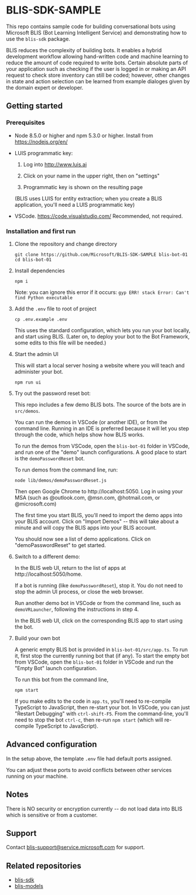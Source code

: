 # BLIS-SDK-SAMPLE

This repo contains sample code for building conversational bots using Microsoft BLIS (Bot Learning Intelligent Service) and demonstrating how to use the `blis-sdk` package.

BLIS reduces the complexity of building bots.  It enables a hybrid development workflow allowing hand-written code and machine learning to reduce the amount of code required to write bots.  Certain absolute parts of your application such as checking if the user is logged in or making an API request to check store inventory can still be coded; however, other changes in state and action selection can be learned from example dialoges given by the domain expert or developer.

## Getting started

### Prerequisites

- Node 8.5.0 or higher and npm 5.3.0 or higher.  Install from https://nodejs.org/en/
  
- LUIS programmatic key:

  1. Log into http://www.luis.ai

  2. Click on your name in the upper right, then on "settings"

  3. Programmatic key is shown on the resulting page

  (BLIS uses LUIS for entity extraction; when you create a BLIS
  application, you'll need a LUIS programmatic key)

- VSCode.  https://code.visualstudio.com/  Recommended, not required.

### Installation and first run

1. Clone the repository and change directory

    ```
    git clone https://github.com/Microsoft/BLIS-SDK-SAMPLE blis-bot-01
    cd blis-bot-01
    ```

2. Install dependencies

    ```
    npm i
    ```

    Note: you can ignore this error if it occurs: `gyp ERR! stack Error: Can't find Python executable`

3. Add the `.env` file to root of project

    ```
    cp .env.example .env
    ```

    This uses the standard configuration, which lets you run your bot locally, and start using BLIS.  (Later on, to deploy your bot to the Bot Framework, some edits to this file will be needed.)

3. Start the admin UI

    This will start a local server hosing a website where you will teach and administer your bot.

    ```
    npm run ui
    ```

4. Try out the password reset bot:

    This repo includes a few demo BLIS bots.  The source of the bots are in `src/demos`.
    
    You can run the demos in VSCode (or another IDE), or from the command line.  Running in an IDE is preferred because it will let you step through the code, which helps show how BLIS works.
    
    To run the demos from VSCode, open the `blis-bot-01` folder in VSCode, and run one of the "demo" launch configurations.  A good place to start is the `demoPasswordReset` bot.

    To run demos from the command line, run:

    ```
    node lib/demos/demoPasswordReset.js
    ```

    Then open Google Chrome to http://localhost:5050.  Log in using your MSA (such as @outlook.com, @msn.com, @hotmail.com, or @microsoft.com)

    The first time you start BLIS, you'll need to import the demo apps into your BLIS account.  Click on "Import Demos" -- this will take about a minute and will copy the BLIS apps into your BLIS account.  

    You should now see a list of demo applications.  Click on "demoPasswordReset" to get started.

5. Switch to a different demo:

    In the BLIS web UI, return to the list of apps at http://localhost:5050/home.
    
    If a bot is running (like `demoPasswordReset`), stop it.  You do not need to stop the admin UI process, or close the web browser.

    Run another demo bot in VSCode or from the command line, such as `demoVRLauncher`, following the instructions in step 4.  

    In the BLIS web UI, click on the corresponding BLIS app to start using the bot.

6. Build your own bot

    A generic empty BLIS bot is provided in ``blis-bot-01/src/app.ts``.  To run it, first stop the currently running bot that (if any).  To start the empty bot from VSCode, open the `blis-bot-01` folder in VSCode and run the "Empty Bot" launch configuration.  

    To run this bot from the command line,

    ```
    npm start
    ```

    If you make edits to the code in `app.ts`, you'll need to re-compile TypeScript to JavaScript, then re-start your bot.  In VSCode, you can just "Restart Debugging" with `ctrl-shift-F5`. From the command-line, you'll need to stop the bot `ctrl-c`, then re-run `npm start` (which will re-compile TypeScript to JavaScript).

## Advanced configuration

In the setup above, the template `.env` file had default ports assigned.

You can adjust these ports to avoid conflicts between other services running on your machine.

## Notes

There is NO security or encryption currently -- do not load data into BLIS which is sensitive or from a customer.

## Support

Contact blis-support@service.microsoft.com for support.

## Related repositories

- [blis-sdk](https://github.com/Microsoft/BLIS-SDK)
- [blis-models](https://github.com/Microsoft/BLIS-MODELS)